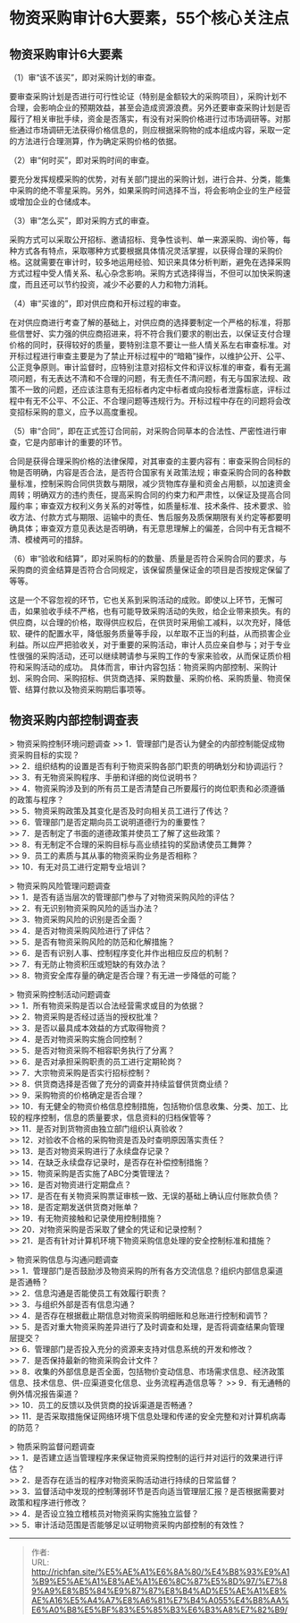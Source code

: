 # 物资采购审计6大要素，55个核心关注点

## 物资采购审计6大要素

（1）审“该不该买”，即对采购计划的审查。

要审查采购计划是否进行可行性论证（特别是金额较大的采购项目），采购计划不合理，会影响企业的预期效益，甚至会造成资源浪费。另外还要审查采购计划是否履行了相关审批手续，资金是否落实，有没有对采购价格进行过市场调研等。对那些通过市场调研无法获得价格信息的，则应根据采购物的成本组成内容，采取一定的方法进行合理测算，作为确定采购价格的依据。

（2）审“何时买”，即对采购时间的审查。

要充分发挥规模采购的优势，对有关部门提出的采购计划，进行合并、分类，能集中采购的绝不零星采购。另外，如果采购时间选择不当，将会影响企业的生产经营或增加企业的仓储成本。

（3）审“怎么买”，即对采购方式的审查。

采购方式可以采取公开招标、邀请招标、竞争性谈判、单一来源采购、询价等，每种方式各有特点，采取哪种方式要根据具体情况灵活掌握，以获得合理的采购价格。这就需要在审计时，较多地运用经验、知识来具体分析判断，避免在选择采购方式过程中受人情关系、私心杂念影响。采购方式选择得当，不但可以加快采购速度，而且还可以节约投资，减少不必要的人力和物力消耗。

（4）审“买谁的”，即对供应商和开标过程的审查。

在对供应商进行考查了解的基础上，对供应商的选择要制定一个严格的标准，将那些信誉好、实力强的供应商招进来，将不符合我们要求的剔出去，以保证支付合理价格的同时，获得较好的质量，要特别注意不要让一些人情关系左右审查标准。对开标过程进行审查主要是为了禁止开标过程中的“暗箱”操作，以维护公开、公平、公正竞争原则。审计监督时，应特别注意对招标文件和评议标准的审查，看有无漏项问题，有无表达不清和不合理的问题，有无责任不清问题，有无与国家法规、政策不一致的问题，还应该注意有无招标者内定中标者或向投标者泄露标底，评标过程中有无不公平、不公正、不合理问题等违规行为。开标过程中存在的问题将会改变招标采购的意义，应予以高度重视。

（5）审“合同”，即在正式签订合同前，对采购合同草本的合法性、严密性进行审查，它是内部审计的重要的环节。

合同是获得合理采购价格的法律保障，对其审查的主要内容有：审查采购合同标的物是否明确，内容是否合法，是否符合国家有关政策法规；审查采购合同的各种数量标准，控制采购合同供货数与期限，减少货物库存量和资金占用额，以加速资金周转；明确双方的违约责任，提高采购合同的约束力和严肃性，以保证及提高合同履约率；审查双方权利义务关系的对等性，如质量标准、技术条件、技术要求、验收方法、付款方式与期限、运输中的责任、售后服务及质保期限有关约定等都要明确具体；审查双方意见表达是否明确，有无意思理解上的偏差，合同中有无含糊不清、模棱两可的措辞。

（6）审“验收和结算”，即对采购标的的数量、质量是否符合采购合同的要求，与采购商的资金结算是否符合合同规定，该保留质量保证金的项目是否按规定保留了等等。

这是一个不容忽视的环节，它也关系到采购活动的成败。即使以上环节，无懈可击，如果验收手续不严格，也有可能导致采购活动的失败，给企业带来损失。有的供应商，以合理的价格，取得供应权后，在供货时采用偷工减料，以次充好，降低软、硬件的配置水平，降低服务质量等手段，以牟取不正当的利益，从而损害企业利益。所以应严把验收关，对于重要的采购活动，审计人员应亲自参与；对于专业性很强的采购活动，还可以继续聘请参与采购工作的专家来验收，从而保证质价相符和采购活动的成功。
具体而言，审计内容包括：物资采购内部控制、采购计划、采购合同、采购招标、供货商选择、采购数量、采购价格、采购质量、物资保管、结算付款以及物资采购期后事项等。

## 物资采购内部控制调查表
&gt; 物资采购控制环境问题调查
&gt;&gt; 1．管理部门是否认为健全的内部控制能促成物资采购目标的实现？  
&gt;&gt; 2．组织结构的设置是否有利于物资采购各部门职责的明确划分和协调运行？  
&gt;&gt; 3．有无物资采购程序、手册和详细的岗位说明书？  
&gt;&gt; 4．物资采购涉及到的所有员工是否清楚自己所要履行的岗位职责和必须遵循的政策与程序？  
&gt;&gt; 5．物资采购政策及其变化是否及时向相关员工进行了传达？  
&gt;&gt; 6．管理部门是否定期向员工说明道德行为的重要性？  
&gt;&gt; 7．是否制定了书面的道德政策并使员工了解了这些政策？   
&gt;&gt; 8．有无制定不合理的采购目标与高业绩挂钩的奖励诱使员工舞弊？  
&gt;&gt; 9．员工的素质与其从事的物资采购业务是否相称？  
&gt;&gt; 10．有无对员工进行定期专业培训？

&gt; 物资采购风险管理问题调查  
&gt;&gt; 1．是否有适当层次的管理部门参与了对物资采购风险的评估？  
&gt;&gt; 2．有无识别物资采购风险的适当办法？  
&gt;&gt; 3．物资采购风险的识别是否全面？  
&gt;&gt; 4．是否对物资采购风险进行了评估？  
&gt;&gt; 5．是否有物资采购风险的防范和化解措施？  
&gt;&gt; 6．是否有识别人事、控制程序变化并作出相应反应的机制？  
&gt;&gt; 7．有无防止物资积压或短缺的有效办法？  
&gt;&gt; 8．物资安全库存量的确定是否合理？有无进一步降低的可能？

&gt; 物资采购控制活动问题调查  
&gt;&gt; 1．所有物资采购是否以合法经营需求或目的为依据？  
&gt;&gt; 2．物资采购是否经过适当的授权批准？  
&gt;&gt; 3．是否以最具成本效益的方式取得物资？  
&gt;&gt; 4．是否对物资采购实施合同控制？   
&gt;&gt; 5．是否对物资采购不相容职务执行了分离？  
&gt;&gt; 6．是否对承担采购职责的员工进行定期轮岗？  
&gt;&gt; 7．大宗物资采购是否实行招标控制？  
&gt;&gt; 8．供货商选择是否做了充分的调查并持续监督供货商业绩？  
&gt;&gt; 9．采购物资的价格确定是否合理？  
&gt;&gt; 10．有无健全的物资价格信息控制措施，包括物价信息收集、分类、加工、比较的程序控制，信息的质量要求，信息资料的归档保管等？  
&gt;&gt; 11．是否对到货物资由独立部门组织认真验收？  
&gt;&gt; 12．对验收不合格的采购物资是否及时查明原因落实责任？  
&gt;&gt; 13．是否对物资采购进行了永续盘存记录？  
&gt;&gt; 14．在缺乏永续盘存记录时，是否存在补偿控制措施？  
&gt;&gt; 15．物资采购是否实施了ABC分类管理法？  
&gt;&gt; 16．是否对物资进行定期盘点？  
&gt;&gt; 17．是否在有关物资采购票证审核一致、无误的基础上确认应付账款负债？  
&gt;&gt; 18．是否定期发送供货商对账单？  
&gt;&gt; 19．有无物资接触和记录使用控制措施？  
&gt;&gt; 20．对物资采购是否采取了健全的凭证和记录控制？  
&gt;&gt; 21．是否有针对计算机环境下物资采购信息处理的安全控制标准和措施？

&gt; 物资采购信息与沟通问题调查  
&gt;&gt; 1．管理部门是否鼓励涉及物资采购的所有各方交流信息？组织内部信息渠道是否通畅？  
&gt;&gt; 2．信息沟通是否能使员工有效履行职责？  
&gt;&gt; 3．与组织外部是否有信息沟通？  
&gt;&gt; 4．是否存在根据截止期信息对物资采购明细账和总账进行控制和调节？  
&gt;&gt; 5．是否对重大物资采购差异进行了及时调查和处理，是否将调查结果向管理层提交？  
&gt;&gt; 6．管理部门是否投入充分的资源来支持对信息系统的开发和修改？  
&gt;&gt; 7．是否保持最新的物资采购会计文件？  
&gt;&gt; 8．收集的外部信息是否全面，包括物价变动信息、市场需求信息、经济政策信息、技术信息、供-应渠道变化信息、业务流程再造信息等？
&gt;&gt; 9．有无通畅的例外情况报告渠道？  
&gt;&gt; 10．员工的反馈以及供货商的投诉渠道是否畅通？  
&gt;&gt; 11．是否采取措施保证网络环境下信息处理和传递的安全完整和对计算机病毒的防范？

&gt; 物质采购监督问题调查  
&gt;&gt; 1．是否建立适当管理程序来保证物资采购控制的运行并对运行的效果进行评估？  
&gt;&gt; 2．是否存在适当的程序对物资采购活动进行持续的日常监督？  
&gt;&gt; 3．监督活动中发现的控制薄弱环节是否向适当管理层汇报？是否根据需要对政策和程序进行修改？  
&gt;&gt; 4．是否设立独立稽核员对物资采购实施独立监督？  
&gt;&gt; 5．审计活动范围是否能够足以证明物资采购内部控制的有效性？

---

> 作者:   
> URL: http://richfan.site/%E5%AE%A1%E6%8A%80/%E4%B8%93%E9%A1%B9%E5%AE%A1%E8%AE%A1%E6%8C%87%E5%8D%97/%E7%89%A9%E8%B5%84%E9%87%87%E8%B4%AD%E5%AE%A1%E8%AE%A16%E5%A4%A7%E8%A6%81%E7%B4%A055%E4%B8%AA%E6%A0%B8%E5%BF%83%E5%85%B3%E6%B3%A8%E7%82%B9/  

